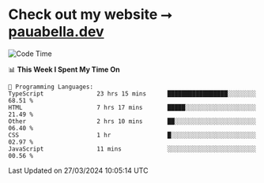 # Check out my website ⭢ [pauabella.dev](https://pauabella.dev)

<!--START_SECTION:waka-->
![Code Time](http://img.shields.io/badge/Code%20Time-3%2C153%20hrs%209%20mins-blue)

📊 **This Week I Spent My Time On** 

```text
💬 Programming Languages: 
TypeScript               23 hrs 15 mins      █████████████████░░░░░░░░   68.51 % 
HTML                     7 hrs 17 mins       █████░░░░░░░░░░░░░░░░░░░░   21.49 % 
Other                    2 hrs 10 mins       ██░░░░░░░░░░░░░░░░░░░░░░░   06.40 % 
CSS                      1 hr                █░░░░░░░░░░░░░░░░░░░░░░░░   02.97 % 
JavaScript               11 mins             ░░░░░░░░░░░░░░░░░░░░░░░░░   00.56 % 
```


 Last Updated on 27/03/2024 10:05:14 UTC
<!--END_SECTION:waka-->
